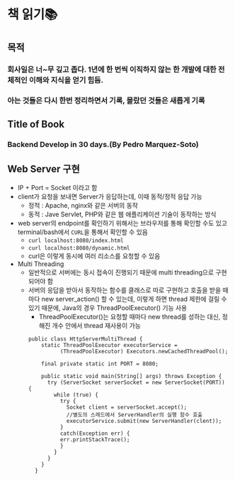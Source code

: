 # 책 읽기📚
## 목적
### 회사일은 너~무 깊고 좁다. 1년에 한 번씩 이직하지 않는 한 개발에 대한 전체적인 이해와 지식을 얻기 힘듬.
### 아는 것들은 다시 한번 정리하면서 기록, 몰랐던 것들은 새롭게 기록
## Title of Book
### Backend Develop in 30 days.(By Pedro Marquez-Soto)
## Web Server 구현
+ IP + Port = Socket 이라고 함
+ client가 요청을 보내면 Server가 응답하는데, 이때 동적/정적 응답 가능
  + 정적 : Apache, nginx와 같은 서버의 동작
  + 동적 : Jave Servlet, PHP와 같은 웹 애플리케이션 기술이 동작하는 방식
+ web server의 endpoint를 확인하기 위해서는 브라우저를 통해 확인할 수도 있고 terminal/bash에서 <code>CURL</code>을 통해서 확인할 수 있음
  + <code>curl localhost:8080/index.html</code>
  + <code>curl localhost:8080/dynamic.html</code>
  + curl은 이렇게 동시에 여러 리소스를 요청할 수 있음
+ Multi Threading
  + 일반적으로 서버에는 동시 접속이 진행되기 때문에 multi threading으로 구현되어야 함
  + 서버의 응답을 받아서 동작하는 함수를 클래스로 따로 구현하고 호출을 받을 때마다 new server_action() 할 수 있는데, 이렇게 하면 thread 제한에 걸릴 수 있기 때문에, Java의 경우 ThreadPoolExecutor() 기능 사용
    + ThreadPoolExecutor()는 요청할 때마다 new thread를 성하는 대신, 정해진 개수 안에서 thread 재사용이 가능
    ```
    public class HttpServerMultiThread { 
        static ThreadPoolExecutor executorService = 
              (ThreadPoolExecutor) Executors.newCachedThreadPool();
   
        final private static int PORT = 8080;
   
        public static void main(String[] args) throws Exception {
          try (ServerSocket serverSocket = new ServerSocket(PORT)) {
            while (true) {
              try {
                Socket client = serverSocket.accept();
                //별도의 스레드에서 ServerHandler의 실행 함수 호출
                executorService.submit(new ServerHandler(clent));
              }
              catch(Exception err) {
              err.printStackTrace();
              }
            }
          }
        }
      }
